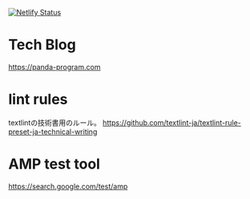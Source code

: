 [![Netlify Status](https://api.netlify.com/api/v1/badges/a6dc5e64-9fbc-4378-ae65-34778c6a4a33/deploy-status)](https://app.netlify.com/sites/panda-program/deploys)

# Tech Blog
https://panda-program.com

# lint rules
textlintの技術書用のルール。
https://github.com/textlint-ja/textlint-rule-preset-ja-technical-writing

# AMP test tool
https://search.google.com/test/amp
